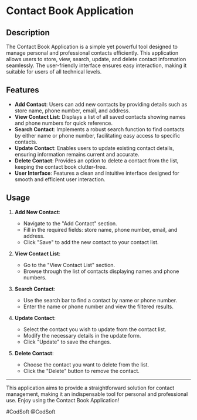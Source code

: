 # Contact Book Application

## Description

The Contact Book Application is a simple yet powerful tool designed to manage personal and professional contacts efficiently. This application allows users to store, view, search, update, and delete contact information seamlessly. The user-friendly interface ensures easy interaction, making it suitable for users of all technical levels.

## Features

- **Add Contact**: Users can add new contacts by providing details such as store name, phone number, email, and address.
- **View Contact List**: Displays a list of all saved contacts showing names and phone numbers for quick reference.
- **Search Contact**: Implements a robust search function to find contacts by either name or phone number, facilitating easy access to specific contacts.
- **Update Contact**: Enables users to update existing contact details, ensuring information remains current and accurate.
- **Delete Contact**: Provides an option to delete a contact from the list, keeping the contact book clutter-free.
- **User Interface**: Features a clean and intuitive interface designed for smooth and efficient user interaction.

## Usage

1. **Add New Contact**:
   - Navigate to the "Add Contact" section.
   - Fill in the required fields: store name, phone number, email, and address.
   - Click "Save" to add the new contact to your contact list.

2. **View Contact List**:
   - Go to the "View Contact List" section.
   - Browse through the list of contacts displaying names and phone numbers.

3. **Search Contact**:
   - Use the search bar to find a contact by name or phone number.
   - Enter the name or phone number and view the filtered results.

4. **Update Contact**:
   - Select the contact you wish to update from the contact list.
   - Modify the necessary details in the update form.
   - Click "Update" to save the changes.

5. **Delete Contact**:
   - Choose the contact you want to delete from the list.
   - Click the "Delete" button to remove the contact.

---

This application aims to provide a straightforward solution for contact management, making it an indispensable tool for personal and professional use. Enjoy using the Contact Book Application!


#CodSoft
@CodSoft
